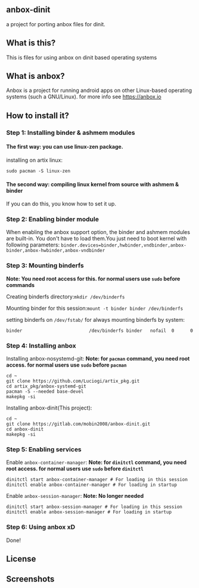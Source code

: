 ## anbox-dinit
a project for porting anbox files for dinit.

## What is this?
This is files for using anbox on dinit based operating systems

## What is anbox?
Anbox is a project for running android apps on other Linux-based operating systems (such a GNU/Linux). for more info see https://anbox.io

## How to install it?

### Step 1: Installing binder & ashmem modules

#### The first way: you can use linux-zen package.

installing on artix linux:

`sudo pacman -S linux-zen`

#### The second way: compiling linux kernel from source with ashmem & binder

If you can do this, you know how to set it up.

### Step 2: Enabling binder module 
When enabling the anbox support option, the binder and ashmem modules are built-in. You don't have to load them.You just need to boot kernel with following parameters: 
`binder.devices=binder,hwbinder,vndbinder,anbox-binder,anbox-hwbinder,anbox-vndbinder`

### Step 3: Mounting binderfs

**Note: You need root access for this. for normal users use `sudo` before commands**

Creating binderfs directory:`mkdir /dev/binderfs`

Mounting binder for this session:`mount -t binder binder /dev/binderfs`

setting binderfs on `/dev/fstab/` for always mounting binderfs by system: 
````
binder                         /dev/binderfs binder   nofail  0      0
````
### Step 4: Installing anbox
Installing anbox-nosystemd-git:
**Note: for `pacman` command, you need root access. for normal users use `sudo` before `pacman`**
````
cd ~
git clone https://github.com/Luciogi/artix_pkg.git
cd artix_pkg/anbox-systemd-git
pacman -S --needed base-devel
makepkg -si
````
Installing anbox-dinit(This project):
````
cd ~
git clone https://gitlab.com/mobin2008/anbox-dinit.git
cd anbox-dinit
makepkg -si
````
### Step 5: Enabling services
Enable `anbox-container-manager`:
**Note: for `dinitctl` command, you need root access. for normal users use `sudo` before `dinitctl`**
````
dinitctl start anbox-container-manager # For loading in this session
dinitctl enable anbox-container-manager # For loading in startup
````
Enable `anbox-session-manager`:
**Note: No longer needed**
````
dinitctl start anbox-session-manager # For loading in this session
dinitctl enable anbox-session-manager # For loading in startup
````
### Step 6: Using anbox xD
Done!

## License


## Screenshots

